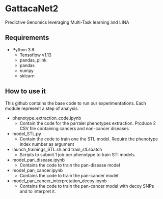 # GattacaNet2

Predictive Genomics leveraging Multi-Task learning and LINA

## Requirements
  * Python 3.6
    * Tensoflow v1.13
    * pandas_plink
    * pandas
    * numpy
    * sklearn
   
 ## How to use it 
 This github contains the base code to run our experimentations. Each module represent a step of analysis. 
  * phenotype_extraction_code.ipynb
    * Contain the code for the parralel phenotypes extraction. Produce 2 CSV file containing cancers and non-cancer diseases
  *  model_STL.py
     * Contain the code to train one the STL model. Require the phenotype index number as argument 
  * launch_trainings_STL.sh and train_stl.sbatch
    *  Scripts to submit 1 job per phenotype to train STl models.
  * model_pan_disease.ipynb
    * Contains the code to train the pan-disease model
   * model_pan_cancer.ipynb 
     * Contains the code to train the pan-cancer model
   * model_pan_cancer_interpretation_decoy.ipynb
     * Contains the code to train the pan-cancer model with decoy SNPs and to interpret it.


